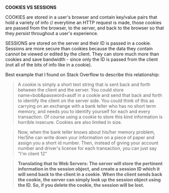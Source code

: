 **COOKIES VS SESSIONS**

COOKIES are stored in a user's browser and contain key/value pairs that hold a variety of info //
everytime an HTTP request is made, those cookies are passed from the browser, to the server, and
back to the browser so that they *persist* throughout a user's experience.

SESSIONS are stored on the server and their ID is passed in a cookie. Sessions are more secure than cookies because the
data they contain cannot be viewed or edited by the client. They can store much more than cookies and save bandwidth - since only the ID is passed from the client (not all of the bits of info like in a cookie).

Best example that I found on Stack Overflow to describe this relationship: 

>A cookie is simply a short text string that is sent back and forth between the client and the server.
You could store name=bob&password=asdf in a cookie and send that back and forth to identify the client 
on the server side. You could think of this as carrying on an exchange with a bank teller who has no short 
term memory, and needs you to identify yourself for each and every transaction. Of course using a cookie to 
store this kind information is horrible insecure. Cookies are also limited in size.

>Now, when the bank teller knows about his/her memory problem, He/She can write down your information on
a piece of paper and assign you a short id number. Then, instead of giving your account number and driver's
license for each transaction, you can just say "I'm client 12"

>**Translating that to Web Servers: The server will store the pertinent information in the session object, and
create a session ID which it will send back to the client in a cookie. When the client sends back the cookie,
the server can simply look up the session object using the ID. So, if you delete the cookie, the session will
be lost.**
